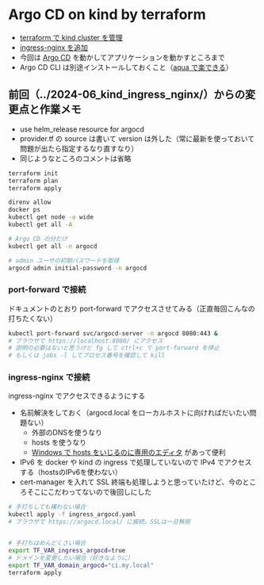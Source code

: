 # Argo CD on kind by terraform

- [terraform で kind cluster を管理](https://zenn.dev/terraform_jp/articles/2024-05-20_terraform_kind)
- [ingress-nginx を追加](https://zenn.dev/terraform_jp/articles/2024-06-07_terraform_kind_ingress_nginx)
- 今回は [Argo CD](https://argo-cd.readthedocs.io/) を動かしてアプリケーションを動かすところまで
- Argo CD CLI は別途インストールしておくこと（[aqua で楽できる](https://zenn.dev/raki/articles/2024-05-16_aqua)）

## 前回（../2024-06_kind_ingress_nginx/）からの変更点と作業メモ

- use helm_release resource for argocd
- provider.tf の source は書いて version は外した（常に最新を使っておいて問題が出たら指定するなり直すなり）
- 同じようなところのコメントは省略

```bash
terraform init
terraform plan
terraform apply

direnv allow
docker ps
kubectl get node -o wide
kubectl get all -A

# Argo CD の分だけ
kubectl get all -n argocd

# admin ユーザの初期パスワードを取得
argocd admin initial-password -n argocd
```

### port-forward で接続

ドキュメントのとおり port-forward でアクセスさせてみる（正直毎回こんなの打ちたくない）

```bash
kubectl port-forward svc/argocd-server -n argocd 8080:443 &
# ブラウザで https://localhost:8080/ にアクセス
# 説明の必要はないと思うけど fg して ctrl+c で port-forward を停止
# もしくは jobs -l してプロセス番号を確認して kill
```

### ingress-nginx で接続

ingress-nginx でアクセスできるようにする

- 名前解決をしておく（argocd.local をローカルホストに向ければだいたい問題ない）
  - 外部のDNSを使うなり
  - hosts を使うなり
  - [Windows で hosts をいじるのに専用のエディタ](https://x.com/raki/status/1799193332805140695) があって便利
- IPv6 を docker や kind の ingress で処理していないので IPv4 でアクセスする（hostsのIPv6を使わない）
- cert-manager を入れて SSL 終端も処理しようと思っていたけど、今のところそこにこだわってないので後回しにした

```bash
# 手打ちしても構わない場合
kubectl apply -f ingress_argocd.yaml
# ブラウザで https://argocd.local/ に接続。SSLは一旦無視


# 手打ちはめんどくさい場合
export TF_VAR_ingress_argocd=true
# ドメインを変更したい場合（好きなように）
export TF_VAR_domain_argocd="ci.my.local"
terraform apply
```

